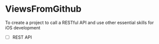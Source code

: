 # ViewsFromGithub
To create a project to call a RESTful API and use other essential skills for iOS development

- [ ] REST API
